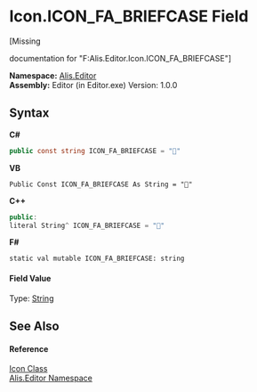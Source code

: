 # Icon.ICON_FA_BRIEFCASE Field
 

\[Missing <summary> documentation for "F:Alis.Editor.Icon.ICON_FA_BRIEFCASE"\]

**Namespace:**&nbsp;<a href="b150ade4-39de-a232-5f06-d3cdc1b2c538">Alis.Editor</a><br />**Assembly:**&nbsp;Editor (in Editor.exe) Version: 1.0.0

## Syntax

**C#**<br />
``` C#
public const string ICON_FA_BRIEFCASE = ""
```

**VB**<br />
``` VB
Public Const ICON_FA_BRIEFCASE As String = ""
```

**C++**<br />
``` C++
public:
literal String^ ICON_FA_BRIEFCASE = ""
```

**F#**<br />
``` F#
static val mutable ICON_FA_BRIEFCASE: string
```


#### Field Value
Type: <a href="https://docs.microsoft.com/dotnet/api/system.string" target="_blank">String</a>

## See Also


#### Reference
<a href="cc0f883c-67f8-f772-c6d7-a60b129f22a7">Icon Class</a><br /><a href="b150ade4-39de-a232-5f06-d3cdc1b2c538">Alis.Editor Namespace</a><br />